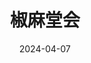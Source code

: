 ---
layout: movie-review
title: 椒麻堂会
description: >
  感觉在看一种很新的电影。前半段看得几欲睡着，后面入戏了之后又戛然而止。人物塑造、剧情推进、拍摄手法可以说是有些抽象在的…
category: 电影
img: assets/img/movie/2024/jiao_ma_tang_hui.webp
star: 4
date: 2024-04-07
---